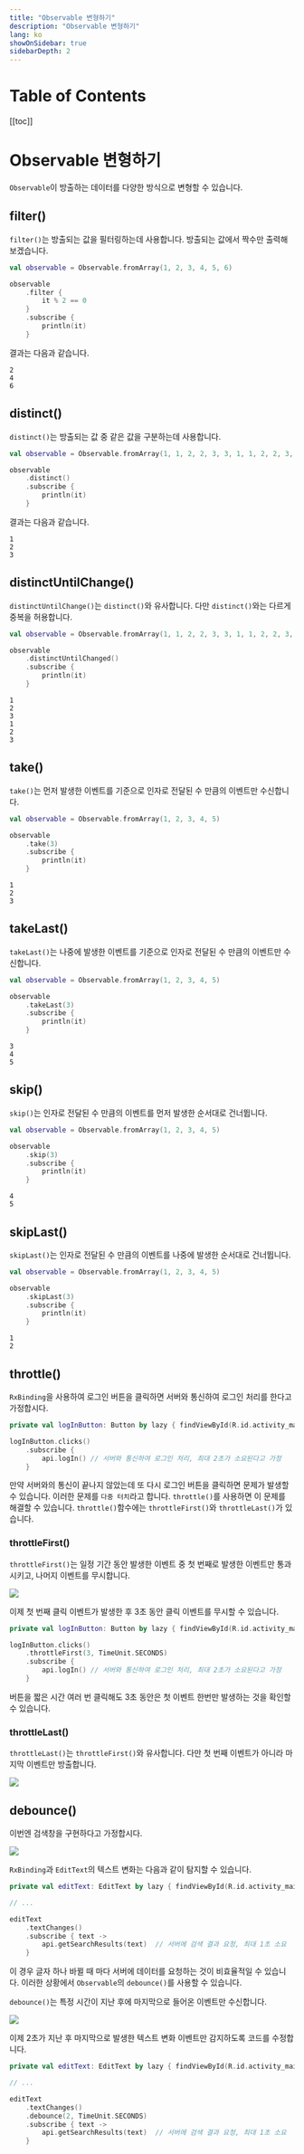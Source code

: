 ```yaml
---
title: "Observable 변형하기"
description: "Observable 변형하기"
lang: ko
showOnSidebar: true
sidebarDepth: 2
---
```


# Table of Contents

[[toc]]

# Observable 변형하기
`Observable`이 방출하는 데이터를 다양한 방식으로 변형할 수 있습니다.

## filter()
`filter()`는 방출되는 값을 필터링하는데 사용합니다. 방출되는 값에서 짝수만 출력해보겠습니다.
``` kotlin
val observable = Observable.fromArray(1, 2, 3, 4, 5, 6)

observable
    .filter {
        it % 2 == 0
    }
    .subscribe {
        println(it)
    }
```
결과는 다음과 같습니다.
```
2
4
6
```

## distinct()
`distinct()`는 방출되는 값 중 같은 값을 구분하는데 사용합니다.
``` kotlin
val observable = Observable.fromArray(1, 1, 2, 2, 3, 3, 1, 1, 2, 2, 3, 3)

observable
    .distinct()
    .subscribe {
        println(it)
    }
```
결과는 다음과 같습니다.
```
1
2
3
```

## distinctUntilChange()
`distinctUntilChange()`는 `distinct()`와 유사합니다. 다만 `distinct()`와는 다르게 중복을 허용합니다.
``` kotlin
val observable = Observable.fromArray(1, 1, 2, 2, 3, 3, 1, 1, 2, 2, 3, 3)

observable
    .distinctUntilChanged()
    .subscribe {
        println(it)
    }
```
```
1
2
3
1
2
3
```

## take()
`take()`는 먼저 발생한 이벤트를 기준으로 인자로 전달된 수 만큼의 이벤트만 수신합니다.
``` kotlin
val observable = Observable.fromArray(1, 2, 3, 4, 5)

observable
    .take(3)
    .subscribe {
        println(it)
    }
```
```
1
2
3
```

## takeLast()
`takeLast()`는 나중에 발생한 이벤트를 기준으로 인자로 전달된 수 만큼의 이벤트만 수신합니다.
``` kotlin
val observable = Observable.fromArray(1, 2, 3, 4, 5)

observable
    .takeLast(3)
    .subscribe {
        println(it)
    }
```
```
3
4
5
```

## skip()
`skip()`는 인자로 전달된 수 만큼의 이벤트를 먼저 발생한 순서대로 건너뜁니다.
``` kotlin
val observable = Observable.fromArray(1, 2, 3, 4, 5)

observable
    .skip(3)
    .subscribe {
        println(it)
    }
```
```
4
5
```

## skipLast()
`skipLast()`는 인자로 전달된 수 만큼의 이벤트를 나중에 발생한 순서대로 건너뜁니다.
``` kotlin
val observable = Observable.fromArray(1, 2, 3, 4, 5)

observable
    .skipLast(3)
    .subscribe {
        println(it)
    }
```
```
1
2
```

## throttle()
`RxBinding`을 사용하여 로그인 버튼을 클릭하면 서버와 통신하여 로그인 처리를 한다고 가정합시다.
``` kotlin
private val logInButton: Button by lazy { findViewById(R.id.activity_main_button) }

logInButton.clicks()
    .subscribe {
        api.logIn() // 서버와 통신하여 로그인 처리, 최대 2초가 소요된다고 가정
    }
```
만약 서버와의 통신이 끝나지 않았는데 또 다시 로그인 버튼을 클릭하면 문제가 발생할 수 있습니다. 이러한 문제를 `다중 터치`라고 합니다. `throttle()`를 사용하면 이 문제를 해결할 수 있습니다. `throttle()`함수에는 `throttleFirst()`와 `throttleLast()`가 있습니다.
### throttleFirst()
`throttleFirst()`는 일정 기간 동안 발생한 이벤트 중 첫 번째로 발생한 이벤트만 통과시키고, 나머지 이벤트를 무시합니다.

![](./20200105_transform_observable/1.png)

이제 첫 번째 클릭 이벤트가 발생한 후 3초 동안 클릭 이벤트를 무시할 수 있습니다.
``` kotlin
private val logInButton: Button by lazy { findViewById(R.id.activity_main_button) }

logInButton.clicks()
    .throttleFirst(3, TimeUnit.SECONDS)
    .subscribe {
        api.logIn() // 서버와 통신하여 로그인 처리, 최대 2초가 소요된다고 가정
    }
```
버튼을 짧은 시간 여러 번 클릭해도 3초 동안은 첫 이벤트 한번만 발생하는 것을 확인할 수 있습니다.

### throttleLast()
`throttleLast()`는 `throttleFirst()`와 유사합니다. 다만 첫 번째 이벤트가 아니라 마지막 이벤트만 방출합니다.

![](./20200105_transform_observable/2.png)

## debounce()
이번엔 검색창을 구현하다고 가정합시다.

![](./20200105_transform_observable/3.png)

`RxBinding`과 `EditText`의 텍스트 변화는 다음과 같이 탐지할 수 있습니다.
``` kotlin
private val editText: EditText by lazy { findViewById(R.id.activity_main_editText) }

// ...

editText
    .textChanges()
    .subscribe { text ->
        api.getSearchResults(text)  // 서버에 검색 결과 요청, 최대 1초 소요
    }
```
이 경우 글자 하나 바뀔 때 마다 서버에 데이터를 요청하는 것이 비효율적일 수 있습니다. 이러한 상황에서 `Observable`의 `debounce()`를 사용할 수 있습니다.

`debounce()`는 특정 시간이 지난 후에 마지막으로 들어온 이벤트만 수신합니다.

![](./20200105_transform_observable/4.gif)

이제 2초가 지난 후 마지막으로 발생한 텍스트 변화 이벤트만 감지하도록 코드를 수정합니다.
``` kotlin
private val editText: EditText by lazy { findViewById(R.id.activity_main_editText) }

// ...

editText
    .textChanges()
    .debounce(2, TimeUnit.SECONDS)
    .subscribe { text ->
        api.getSearchResults(text)  // 서버에 검색 결과 요청, 최대 1초 소요
    }
```